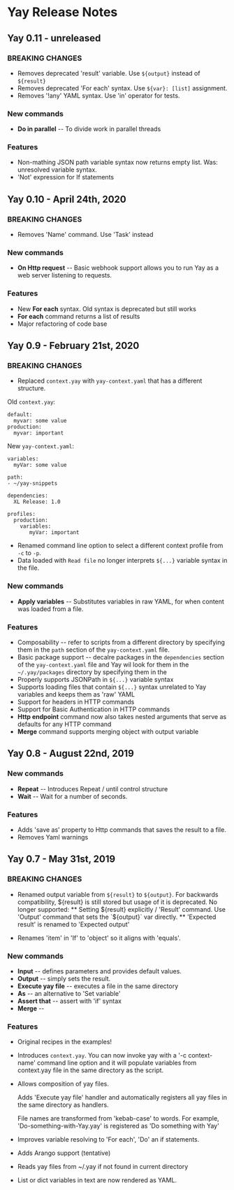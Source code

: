 # Yay Release Notes

## Yay 0.11 - unreleased

### BREAKING CHANGES

* Removes deprecated 'result' variable. Use `${output}` instead of `${result}`
* Removes deprecated 'For each' syntax. Use `${var}: [list]` assignment.
* Removes '!any' YAML syntax. Use 'in' operator for tests.

### New commands

* **Do in parallel** -- To divide work in parallel threads

### Features
* Non-mathing JSON path variable syntax now returns empty list. Was: unresolved variable syntax.
* 'Not' expression for If statements

## Yay 0.10 - April 24th, 2020

### BREAKING CHANGES
* Removes 'Name' command. Use 'Task' instead

### New commands

* **On Http request** -- Basic webhook support allows you to run Yay as a web server listening to requests.

### Features
* New **For each** syntax. Old syntax is deprecated but still works
* **For each** command returns a list of results
* Major refactoring of code base

## Yay 0.9 - February 21st, 2020

### BREAKING CHANGES
* Replaced `context.yay` with `yay-context.yaml` that has a different structure. 

Old `context.yay`:

    default:
      myvar: some value
    production:
      myvar: important
      
New `yay-context.yaml`:

    variables:
      myVar: some value
    
    path:
    - ~/yay-snippets
    
    dependencies:
      XL Release: 1.0
      
    profiles:
      production:
        variables:
           myVar: important

* Renamed command line option to select a different context profile from `-c` to `-p`.
* Data loaded with `Read file` no longer interprets `${...}` variable syntax in the file. 

### New commands

* **Apply variables** -- Substitutes variables in raw YAML, for when content was loaded from a file.

### Features

* Composability -- refer to scripts from a different directory by specifying them in the `path` section of the `yay-context.yaml` file.
* Basic package support -- decalre packages in the `dependencies` section of the `yay-context.yaml` file and Yay wil look for them in the  `~/.yay/packages` directory by specifying them in the 
* Properly supports JSONPath in `${...}` variable syntax 
* Supports loading files that contain `${...}` syntax unrelated to Yay variables and keeps them as 'raw' YAML
* Support for headers in HTTP commands
* Support for Basic Authentication in HTTP commands
* **Http endpoint** command now also takes nested arguments that serve as defaults for any HTTP command
* **Merge** command supports merging object with output variable


## Yay 0.8 - August 22nd, 2019

### New commands

* **Repeat** -- Introduces Repeat / until control structure
* **Wait** -- Wait for a number of seconds.

### Features

* Adds 'save as' property to Http commands that saves the result to a file.
* Removes Yaml warnings


## Yay 0.7 - May 31st, 2019

### BREAKING CHANGES

* Renamed output variable from `${result}` to `${output}`. For backwards compatibility, ${result} is still stored but usage of it is deprecated. No longer supported:
 ** Setting ${result} explicitly / 'Result' command. Use 'Output' command that sets the `${output}` var directly.
 ** 'Expected result' is renamed to 'Expected output'

* Renames 'item' in 'If' to 'object' so it aligns with 'equals'.

### New commands
* **Input** -- defines parameters and provides default values.
* **Output** -- simply sets the result.
* **Execute yay file** -- executes a file in the same directory
* **As** -- an alternative to 'Set variable' 
* **Assert that** -- assert with 'if' syntax
* **Merge** -- 

### Features

* Original recipes in the examples!

* Introduces `context.yay`. You can now invoke yay with a '-c context-name' command line option and it will populate variables from context.yay file in the same directory as the script.

* Allows composition of yay files.
  
  Adds 'Execute yay file' handler and automatically registers all yay files in the same directory as handlers.
  
  File names are transformed from 'kebab-case' to words. For example, 'Do-something-with-Yay.yay' is registered as 'Do something with Yay'
  
* Improves variable resolving to 'For each', 'Do' an if statements.

* Adds Arango support (tentative)

* Reads yay files from ~/.yay if not found in current directory

* List or dict variables in text are now rendered as YAML.

